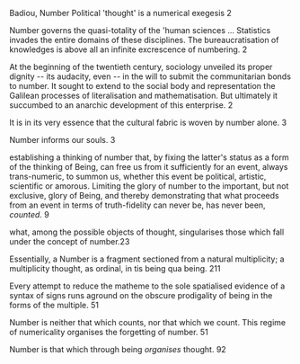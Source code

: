 ﻿Badiou, Number
Political 'thought' is a numerical exegesis 2

Number governs the quasi-totality of the 'human sciences ... Statistics invades the entire domains of these disciplines. The bureaucratisation of knowledges is above all an infinite excrescence of numbering. 2

At the beginning of the twentieth century, sociology unveiled its proper dignity -- its audacity, even -- in the will to submit the communitarian bonds to number. It sought to extend to the social body and representation the Galilean processes of literalisation and mathematisation. But ultimately it succumbed to an anarchic development of this enterprise. 2

It is in its very essence that the cultural fabric is woven by number alone. 3

Number informs our souls. 3

establishing a thinking of number that, by fixing the latter's status as a form of the thinking of Being, can free us from it sufficiently for an event, always trans-numeric, to summon us, whether this event be political, artistic, scientific or amorous. Limiting the glory of number to the important, but not exclusive, glory of Being, and thereby demonstrating that what proceeds from an event in terms of truth-fidelity can never be, has never been, _counted_. 9

what, among the possible objects of thought, singularises those which fall under the concept of number.23

Essentially, a Number is a fragment sectioned from a natural multiplicity; a multiplicity thought, as ordinal, in tis being qua being. 211

Every attempt to reduce the matheme to the sole spatialised evidence of a syntax of signs runs aground on the obscure prodigality of being in the forms of the multiple. 51

Number is neither that which counts, nor that which we count. This regime of numericality organises the forgetting of number. 51

Number is that which through being _organises_ thought. 92


